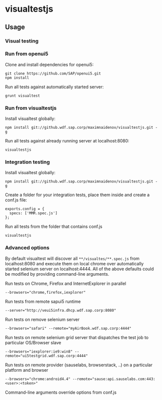 # visualtestjs

## Usage 

### Visual testing

### Run from openui5
Clone and install dependencies for openui5:
```
git clone https://github.com/SAP/openui5.git
npm install
```
Run all tests against automatically started server:
```
grunt visualtest
```

### Run from visualtestjs
Install visualtest globally:
```
npm install git://github.wdf.sap.corp/maximnaidenov/visualtestjs.git -g
```
Run all tests against already running server at localhost:8080:
```
visualtestjs
```

### Integration testing

Install visualtest globally:
```
npm install git://github.wdf.sap.corp/maximnaidenov/visualtestjs.git -g
```
Create a folder for your integration tests, place them inside and create a conf.js file:
```
exports.config = {
  specs: ['MMR.spec.js']
};
```
Run all tests from the folder that contains conf.js
```
visualtestjs
```

### Advanced options

By default visualtest will discover all `**/visualtes/**.spec.js` from localhost:8080 and execute them on local chrome over automatically started selenium server on localhost:4444.
All of the above defaults could be modified by providing command-line arguments.

Run tests on Chrome, Firefox and InternetExplorer in parallel 
```
--browsers="chrome,firefox,iexplorer" 
```
Run tests from remote sapui5 runtime
```
--server="http://veui5infra.dhcp.wdf.sap.corp:8080"  
```
Run tests on remove selenium server
```
--browsers="safari" --remote="myAirBook.wdf.sap.corp:4444" 
```
Run tests on remote selenium grid server that dispatches the test job to particular OS/Browser slave
```
--browsers="iexplorer:ie9:win8" --remote="ui5testgrid.wdf.sap.corp:4444" 
```
Run tests on remote provider (sauselabs, browserstack, ..) on a particular platform and browser
```
--browsers="chrome:android4.4" --remote="sause:api.sauselabs.com:443:<user>:<token>" 
```

Command-line arguments override options from conf.js

